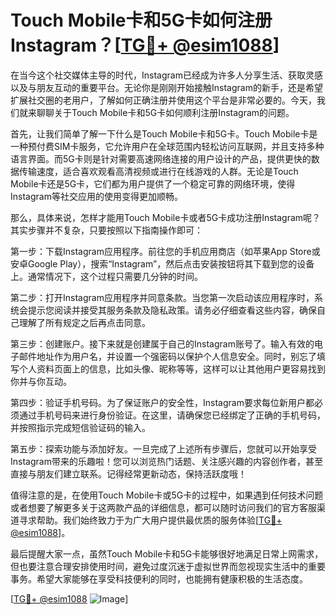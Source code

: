 # Touch Mobile卡和5G卡如何注册Instagram？[[TG💪+ @esim1088](https://t.me/s/esim1088)]

在当今这个社交媒体主导的时代，Instagram已经成为许多人分享生活、获取灵感以及与朋友互动的重要平台。无论你是刚刚开始接触Instagram的新手，还是希望扩展社交圈的老用户，了解如何正确注册并使用这个平台是非常必要的。今天，我们就来聊聊关于Touch Mobile卡和5G卡如何顺利注册Instagram的问题。

首先，让我们简单了解一下什么是Touch Mobile卡和5G卡。Touch Mobile卡是一种预付费SIM卡服务，它允许用户在全球范围内轻松访问互联网，并且支持多种语言界面。而5G卡则是针对需要高速网络连接的用户设计的产品，提供更快的数据传输速度，适合喜欢观看高清视频或进行在线游戏的人群。无论是Touch Mobile卡还是5G卡，它们都为用户提供了一个稳定可靠的网络环境，使得Instagram等社交应用的使用变得更加顺畅。

那么，具体来说，怎样才能用Touch Mobile卡或者5G卡成功注册Instagram呢？其实步骤并不复杂，只要按照以下指南操作即可：

第一步：下载Instagram应用程序。前往您的手机应用商店（如苹果App Store或安卓Google Play），搜索“Instagram”，然后点击安装按钮将其下载到您的设备上。通常情况下，这个过程只需要几分钟的时间。

第二步：打开Instagram应用程序并同意条款。当您第一次启动该应用程序时，系统会提示您阅读并接受其服务条款及隐私政策。请务必仔细查看这些内容，确保自己理解了所有规定之后再点击同意。

第三步：创建账户。接下来就是创建属于自己的Instagram账号了。输入有效的电子邮件地址作为用户名，并设置一个强密码以保护个人信息安全。同时，别忘了填写个人资料页面上的信息，比如头像、昵称等等，这样可以让其他用户更容易找到你并与你互动。

第四步：验证手机号码。为了保证账户的安全性，Instagram要求每位新用户都必须通过手机号码来进行身份验证。在这里，请确保您已经绑定了正确的手机号码，并按照指示完成短信验证码的输入。

第五步：探索功能与添加好友。一旦完成了上述所有步骤后，您就可以开始享受Instagram带来的乐趣啦！您可以浏览热门话题、关注感兴趣的内容创作者，甚至直接与朋友们建立联系。记得经常更新动态，保持活跃度哦！

值得注意的是，在使用Touch Mobile卡或5G卡的过程中，如果遇到任何技术问题或者想要了解更多关于这两款产品的详细信息，都可以随时访问我们的官方客服渠道寻求帮助。我们始终致力于为广大用户提供最优质的服务体验[[TG💪+ @esim1088](https://t.me/s/esim1088)]。

最后提醒大家一点，虽然Touch Mobile卡和5G卡能够很好地满足日常上网需求，但也要注意合理安排使用时间，避免过度沉迷于虚拟世界而忽视现实生活中的重要事务。希望大家能够在享受科技便利的同时，也能拥有健康积极的生活态度。

[[TG💪+ @esim1088](https://t.me/s/esim1088) ![Image](https://i.postimg.cc/4NQfJmqS/Snipaste-2025-05-13-00-14-12.png)]